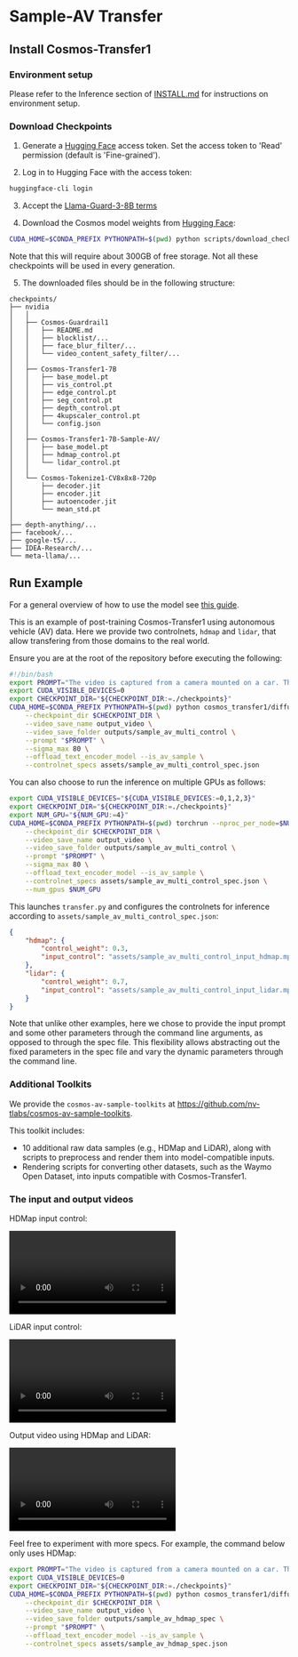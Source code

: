 # Sample-AV Transfer

## Install Cosmos-Transfer1

### Environment setup

Please refer to the Inference section of [INSTALL.md](/INSTALL.md#inference) for instructions on environment setup.

### Download Checkpoints

1. Generate a [Hugging Face](https://huggingface.co/settings/tokens) access token. Set the access token to 'Read' permission (default is 'Fine-grained').

2. Log in to Hugging Face with the access token:

```bash
huggingface-cli login
```

3. Accept the [Llama-Guard-3-8B terms](https://huggingface.co/meta-llama/Llama-Guard-3-8B)

4. Download the Cosmos model weights from [Hugging Face](https://huggingface.co/collections/nvidia/cosmos-transfer1-67c9d328196453be6e568d3e):

```bash
CUDA_HOME=$CONDA_PREFIX PYTHONPATH=$(pwd) python scripts/download_checkpoints.py --output_dir checkpoints/
```

Note that this will require about 300GB of free storage. Not all these checkpoints will be used in every generation.

5. The downloaded files should be in the following structure:

```
checkpoints/
├── nvidia
│   │
│   ├── Cosmos-Guardrail1
│   │   ├── README.md
│   │   ├── blocklist/...
│   │   ├── face_blur_filter/...
│   │   └── video_content_safety_filter/...
│   │
│   ├── Cosmos-Transfer1-7B
│   │   ├── base_model.pt
│   │   ├── vis_control.pt
│   │   ├── edge_control.pt
│   │   ├── seg_control.pt
│   │   ├── depth_control.pt
│   │   ├── 4kupscaler_control.pt
│   │   └── config.json
│   │
│   ├── Cosmos-Transfer1-7B-Sample-AV/
│   │   ├── base_model.pt
│   │   ├── hdmap_control.pt
│   │   └── lidar_control.pt
│   │
│   └── Cosmos-Tokenize1-CV8x8x8-720p
│       ├── decoder.jit
│       ├── encoder.jit
│       ├── autoencoder.jit
│       └── mean_std.pt
│
├── depth-anything/...
├── facebook/...
├── google-t5/...
├── IDEA-Research/...
└── meta-llama/...
```

## Run Example

For a general overview of how to use the model see [this guide](/examples/inference_cosmos_transfer1_7b.md).

This is an example of post-training Cosmos-Transfer1 using autonomous vehicle (AV) data. Here we provide two controlnets, `hdmap` and `lidar`, that allow transfering from those domains to the real world.

Ensure you are at the root of the repository before executing the following:

```bash
#!/bin/bash
export PROMPT="The video is captured from a camera mounted on a car. The camera is facing forward. The video showcases a scenic golden-hour drive through a suburban area, bathed in the warm, golden hues of the setting sun. The dashboard camera captures the play of light and shadow as the sun’s rays filter through the trees, casting elongated patterns onto the road. The streetlights remain off, as the golden glow of the late afternoon sun provides ample illumination. The two-lane road appears to shimmer under the soft light, while the concrete barrier on the left side of the road reflects subtle warm tones. The stone wall on the right, adorned with lush greenery, stands out vibrantly under the golden light, with the palm trees swaying gently in the evening breeze. Several parked vehicles, including white sedans and vans, are seen on the left side of the road, their surfaces reflecting the amber hues of the sunset. The trees, now highlighted in a golden halo, cast intricate shadows onto the pavement. Further ahead, houses with red-tiled roofs glow warmly in the fading light, standing out against the sky, which transitions from deep orange to soft pastel blue. As the vehicle continues, a white sedan is seen driving in the same lane, while a black sedan and a white van move further ahead. The road markings are crisp, and the entire setting radiates a peaceful, almost cinematic beauty. The golden light, combined with the quiet suburban landscape, creates an atmosphere of tranquility and warmth, making for a mesmerizing and soothing drive."
export CUDA_VISIBLE_DEVICES=0
export CHECKPOINT_DIR="${CHECKPOINT_DIR:=./checkpoints}"
CUDA_HOME=$CONDA_PREFIX PYTHONPATH=$(pwd) python cosmos_transfer1/diffusion/inference/transfer.py \
    --checkpoint_dir $CHECKPOINT_DIR \
    --video_save_name output_video \
    --video_save_folder outputs/sample_av_multi_control \
    --prompt "$PROMPT" \
    --sigma_max 80 \
    --offload_text_encoder_model --is_av_sample \
    --controlnet_specs assets/sample_av_multi_control_spec.json
```

You can also choose to run the inference on multiple GPUs as follows:

```bash
export CUDA_VISIBLE_DEVICES="${CUDA_VISIBLE_DEVICES:=0,1,2,3}"
export CHECKPOINT_DIR="${CHECKPOINT_DIR:=./checkpoints}"
export NUM_GPU="${NUM_GPU:=4}"
CUDA_HOME=$CONDA_PREFIX PYTHONPATH=$(pwd) torchrun --nproc_per_node=$NUM_GPU --nnodes=1 --node_rank=0 cosmos_transfer1/diffusion/inference/transfer.py \
    --checkpoint_dir $CHECKPOINT_DIR \
    --video_save_name output_video \
    --video_save_folder outputs/sample_av_multi_control \
    --prompt "$PROMPT" \
    --sigma_max 80 \
    --offload_text_encoder_model --is_av_sample \
    --controlnet_specs assets/sample_av_multi_control_spec.json \
    --num_gpus $NUM_GPU
```

This launches `transfer.py` and configures the controlnets for inference according to `assets/sample_av_multi_control_spec.json`:

```json
{
    "hdmap": {
        "control_weight": 0.3,
        "input_control": "assets/sample_av_multi_control_input_hdmap.mp4"
    },
    "lidar": {
        "control_weight": 0.7,
        "input_control": "assets/sample_av_multi_control_input_lidar.mp4"
    }
}
```

Note that unlike other examples, here we chose to provide the input prompt and some other parameters through the command line arguments, as opposed to through the spec file. This flexibility allows abstracting out the fixed parameters in the spec file and vary the dynamic parameters through the command line.

### Additional Toolkits
We provide the `cosmos-av-sample-toolkits` at https://github.com/nv-tlabs/cosmos-av-sample-toolkits.

This toolkit includes:

- 10 additional raw data samples (e.g., HDMap and LiDAR), along with scripts to preprocess and render them into model-compatible inputs.
- Rendering scripts for converting other datasets, such as the Waymo Open Dataset, into inputs compatible with Cosmos-Transfer1.

### The input and output videos

HDMap input control:

<video src="https://github.com/user-attachments/assets/5518273f-5dd6-42a2-99b1-9af683da6c9d">
  Your browser does not support the video tag.
</video>


LiDAR input control:

<video src="https://github.com/user-attachments/assets/2a9c1bf7-f239-4ac0-adde-5521311785b8">
  Your browser does not support the video tag.
</video>


Output video using HDMap and LiDAR:

<video src="https://github.com/user-attachments/assets/36292685-044f-4d04-98e9-bb3187a615e5">
  Your browser does not support the video tag.
</video>

Feel free to experiment with more specs. For example, the command below only uses HDMap:

```bash
export PROMPT="The video is captured from a camera mounted on a car. The camera is facing forward. The video showcases a scenic golden-hour drive through a suburban area, bathed in the warm, golden hues of the setting sun. The dashboard camera captures the play of light and shadow as the sun’s rays filter through the trees, casting elongated patterns onto the road. The streetlights remain off, as the golden glow of the late afternoon sun provides ample illumination. The two-lane road appears to shimmer under the soft light, while the concrete barrier on the left side of the road reflects subtle warm tones. The stone wall on the right, adorned with lush greenery, stands out vibrantly under the golden light, with the palm trees swaying gently in the evening breeze. Several parked vehicles, including white sedans and vans, are seen on the left side of the road, their surfaces reflecting the amber hues of the sunset. The trees, now highlighted in a golden halo, cast intricate shadows onto the pavement. Further ahead, houses with red-tiled roofs glow warmly in the fading light, standing out against the sky, which transitions from deep orange to soft pastel blue. As the vehicle continues, a white sedan is seen driving in the same lane, while a black sedan and a white van move further ahead. The road markings are crisp, and the entire setting radiates a peaceful, almost cinematic beauty. The golden light, combined with the quiet suburban landscape, creates an atmosphere of tranquility and warmth, making for a mesmerizing and soothing drive."
export CUDA_VISIBLE_DEVICES=0
export CHECKPOINT_DIR="${CHECKPOINT_DIR:=./checkpoints}"
CUDA_HOME=$CONDA_PREFIX PYTHONPATH=$(pwd) python cosmos_transfer1/diffusion/inference/transfer.py \
    --checkpoint_dir $CHECKPOINT_DIR \
    --video_save_name output_video \
    --video_save_folder outputs/sample_av_hdmap_spec \
    --prompt "$PROMPT" \
    --offload_text_encoder_model --is_av_sample \
    --controlnet_specs assets/sample_av_hdmap_spec.json
```
